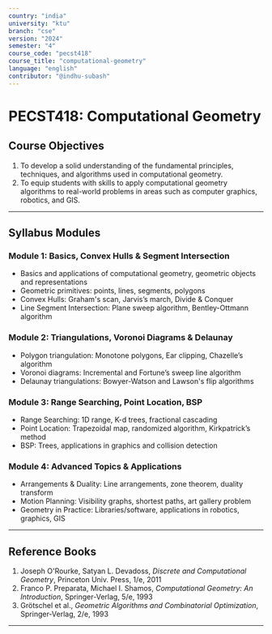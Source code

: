 ```yaml
---
country: "india"
university: "ktu"
branch: "cse"
version: "2024"
semester: "4"
course_code: "pecst418"
course_title: "computational-geometry"
language: "english"
contributor: "@indhu-subash"
---
```


# PECST418: Computational Geometry


## Course Objectives

1. To develop a solid understanding of the fundamental principles, techniques, and algorithms used in computational geometry.  
2. To equip students with skills to apply computational geometry algorithms to real-world problems in areas such as computer graphics, robotics, and GIS.  

---

## Syllabus Modules

### Module 1: Basics, Convex Hulls & Segment Intersection 
- Basics and applications of computational geometry, geometric objects and representations  
- Geometric primitives: points, lines, segments, polygons  
- Convex Hulls: Graham's scan, Jarvis’s march, Divide & Conquer  
- Line Segment Intersection: Plane sweep algorithm, Bentley-Ottmann algorithm  

### Module 2: Triangulations, Voronoi Diagrams & Delaunay 
- Polygon triangulation: Monotone polygons, Ear clipping, Chazelle’s algorithm  
- Voronoi diagrams: Incremental and Fortune’s sweep line algorithm  
- Delaunay triangulations: Bowyer-Watson and Lawson's flip algorithms  

### Module 3: Range Searching, Point Location, BSP
- Range Searching: 1D range, K-d trees, fractional cascading  
- Point Location: Trapezoidal map, randomized algorithm, Kirkpatrick’s method  
- BSP: Trees, applications in graphics and collision detection  

### Module 4: Advanced Topics & Applications 
- Arrangements & Duality: Line arrangements, zone theorem, duality transform  
- Motion Planning: Visibility graphs, shortest paths, art gallery problem  
- Geometry in Practice: Libraries/software, applications in robotics, graphics, GIS  

---

## Reference Books

1. Joseph O'Rourke, Satyan L. Devadoss, *Discrete and Computational Geometry*, Princeton Univ. Press, 1/e, 2011  
2. Franco P. Preparata, Michael I. Shamos, *Computational Geometry: An Introduction*, Springer-Verlag, 5/e, 1993  
3. Grötschel et al., *Geometric Algorithms and Combinatorial Optimization*, Springer-Verlag, 2/e, 1993  

---
